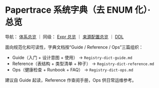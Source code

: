 # Papertrace 系统字典（去 ENUM 化）· 总览
导航： [体系总览](../README.md) ｜ 同级： [Expr 总览](../expr/Registry-expr-schema-design.md) ｜ [来源配置总览](../prov-config/Registry-prov-config-schema-design.md) ｜ [DDL](../sql/patra-registry.sql)

面向规范化和可读性，字典文档按“Guide / Reference / Ops”三篇组织：

- Guide（入门 + 设计意图 + 使用） → `Registry-dict-guide.md`
- Reference（表结构 + 类型清单 + 种子） → `Registry-dict-reference.md`
- Ops（健康检查 + Runbook + FAQ） → `Registry-dict-ops.md`

建议自 Guide 起读，Reference 作查阅手册，Ops 供日常运维参考。
